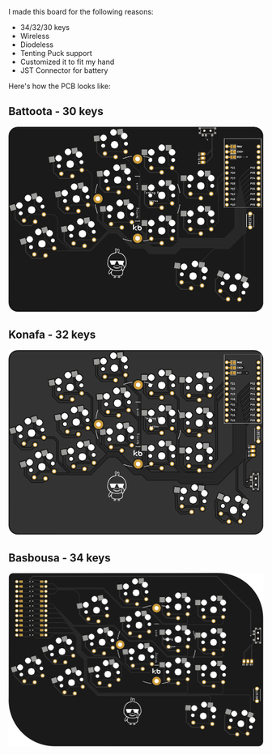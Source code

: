 I made this board for the following reasons:

- 34/32/30 keys
- Wireless
- Diodeless
- Tenting Puck support
- Customized it to fit my hand
- JST Connector for battery

Here's how the PCB looks like:

## Battoota - 30 keys
![battoota](images/battoota.svg)

## Konafa - 32 keys
![konafa](images/konafa.svg)

## Basbousa - 34 keys
![basbousa](images/basbousa.svg)

